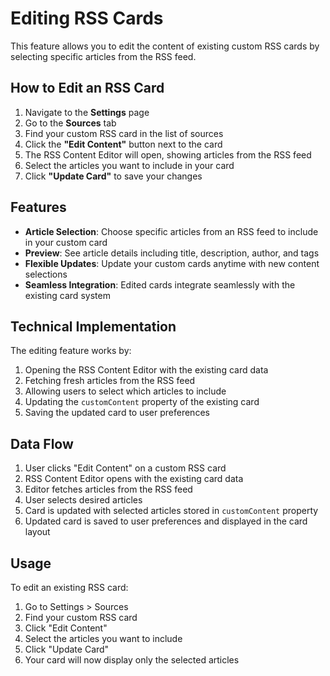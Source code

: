 # Editing RSS Cards

This feature allows you to edit the content of existing custom RSS cards by selecting specific articles from the RSS feed.

## How to Edit an RSS Card

1. Navigate to the **Settings** page
2. Go to the **Sources** tab
3. Find your custom RSS card in the list of sources
4. Click the **"Edit Content"** button next to the card
5. The RSS Content Editor will open, showing articles from the RSS feed
6. Select the articles you want to include in your card
7. Click **"Update Card"** to save your changes

## Features

- **Article Selection**: Choose specific articles from an RSS feed to include in your custom card
- **Preview**: See article details including title, description, author, and tags
- **Flexible Updates**: Update your custom cards anytime with new content selections
- **Seamless Integration**: Edited cards integrate seamlessly with the existing card system

## Technical Implementation

The editing feature works by:

1. Opening the RSS Content Editor with the existing card data
2. Fetching fresh articles from the RSS feed
3. Allowing users to select which articles to include
4. Updating the `customContent` property of the existing card
5. Saving the updated card to user preferences

## Data Flow

1. User clicks "Edit Content" on a custom RSS card
2. RSS Content Editor opens with the existing card data
3. Editor fetches articles from the RSS feed
4. User selects desired articles
5. Card is updated with selected articles stored in `customContent` property
6. Updated card is saved to user preferences and displayed in the card layout

## Usage

To edit an existing RSS card:

1. Go to Settings > Sources
2. Find your custom RSS card
3. Click "Edit Content"
4. Select the articles you want to include
5. Click "Update Card"
6. Your card will now display only the selected articles
